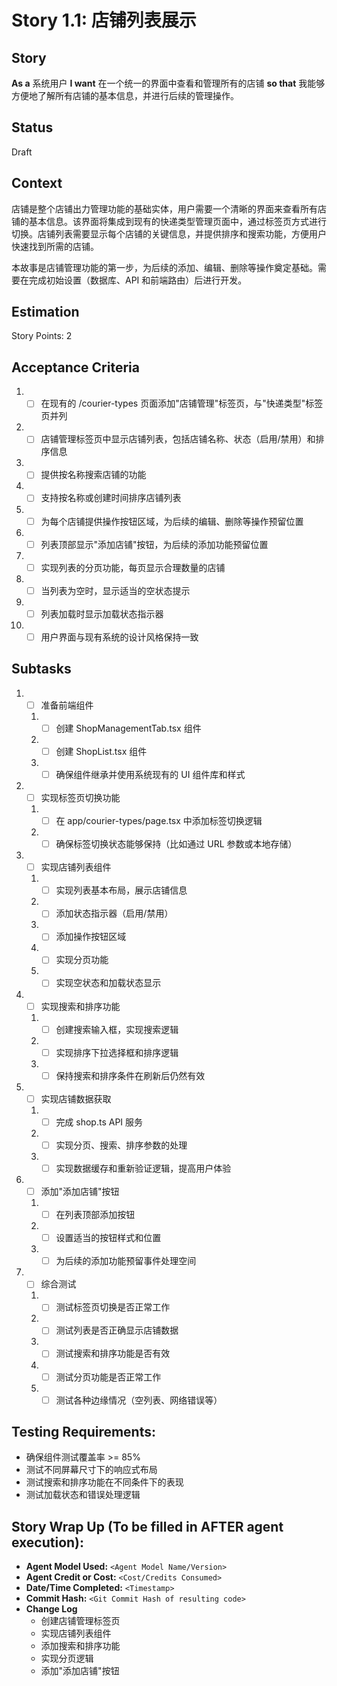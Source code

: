 # Story 1.1: 店铺列表展示

## Story

**As a** 系统用户
**I want** 在一个统一的界面中查看和管理所有的店铺
**so that** 我能够方便地了解所有店铺的基本信息，并进行后续的管理操作。

## Status

Draft

## Context

店铺是整个店铺出力管理功能的基础实体，用户需要一个清晰的界面来查看所有店铺的基本信息。该界面将集成到现有的快递类型管理页面中，通过标签页方式进行切换。店铺列表需要显示每个店铺的关键信息，并提供排序和搜索功能，方便用户快速找到所需的店铺。

本故事是店铺管理功能的第一步，为后续的添加、编辑、删除等操作奠定基础。需要在完成初始设置（数据库、API 和前端路由）后进行开发。

## Estimation

Story Points: 2

## Acceptance Criteria

1. - [ ] 在现有的 /courier-types 页面添加"店铺管理"标签页，与"快递类型"标签页并列
2. - [ ] 店铺管理标签页中显示店铺列表，包括店铺名称、状态（启用/禁用）和排序信息
3. - [ ] 提供按名称搜索店铺的功能
4. - [ ] 支持按名称或创建时间排序店铺列表
5. - [ ] 为每个店铺提供操作按钮区域，为后续的编辑、删除等操作预留位置
6. - [ ] 列表顶部显示"添加店铺"按钮，为后续的添加功能预留位置
7. - [ ] 实现列表的分页功能，每页显示合理数量的店铺
8. - [ ] 当列表为空时，显示适当的空状态提示
9. - [ ] 列表加载时显示加载状态指示器
10. - [ ] 用户界面与现有系统的设计风格保持一致

## Subtasks

1. - [ ] 准备前端组件
   1. - [ ] 创建 ShopManagementTab.tsx 组件
   2. - [ ] 创建 ShopList.tsx 组件
   3. - [ ] 确保组件继承并使用系统现有的 UI 组件库和样式
2. - [ ] 实现标签页切换功能
   1. - [ ] 在 app/courier-types/page.tsx 中添加标签切换逻辑
   2. - [ ] 确保标签切换状态能够保持（比如通过 URL 参数或本地存储）
3. - [ ] 实现店铺列表组件
   1. - [ ] 实现列表基本布局，展示店铺信息
   2. - [ ] 添加状态指示器（启用/禁用）
   3. - [ ] 添加操作按钮区域
   4. - [ ] 实现分页功能
   5. - [ ] 实现空状态和加载状态显示
4. - [ ] 实现搜索和排序功能
   1. - [ ] 创建搜索输入框，实现搜索逻辑
   2. - [ ] 实现排序下拉选择框和排序逻辑
   3. - [ ] 保持搜索和排序条件在刷新后仍然有效
5. - [ ] 实现店铺数据获取
   1. - [ ] 完成 shop.ts API 服务
   2. - [ ] 实现分页、搜索、排序参数的处理
   3. - [ ] 实现数据缓存和重新验证逻辑，提高用户体验
6. - [ ] 添加"添加店铺"按钮
   1. - [ ] 在列表顶部添加按钮
   2. - [ ] 设置适当的按钮样式和位置
   3. - [ ] 为后续的添加功能预留事件处理空间
7. - [ ] 综合测试
   1. - [ ] 测试标签页切换是否正常工作
   2. - [ ] 测试列表是否正确显示店铺数据
   3. - [ ] 测试搜索和排序功能是否有效
   4. - [ ] 测试分页功能是否正常工作
   5. - [ ] 测试各种边缘情况（空列表、网络错误等）

## Testing Requirements:

- 确保组件测试覆盖率 >= 85%
- 测试不同屏幕尺寸下的响应式布局
- 测试搜索和排序功能在不同条件下的表现
- 测试加载状态和错误处理逻辑

## Story Wrap Up (To be filled in AFTER agent execution):

- **Agent Model Used:** `<Agent Model Name/Version>`
- **Agent Credit or Cost:** `<Cost/Credits Consumed>`
- **Date/Time Completed:** `<Timestamp>`
- **Commit Hash:** `<Git Commit Hash of resulting code>`
- **Change Log**
  - 创建店铺管理标签页
  - 实现店铺列表组件
  - 添加搜索和排序功能
  - 实现分页逻辑
  - 添加"添加店铺"按钮
